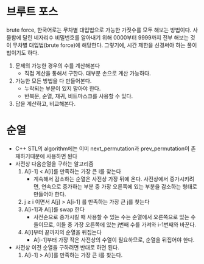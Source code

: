 브루트 포스
====
brute force, 한국어로는 무차별 대입법으로 가능한 가짓수를 모두 해보는 방법이다.
사물함에 달린 네자리수 비밀번호를 알아내기 위해 0000부터 9999까지 전부 해보는 것이 무차별 대입법(brute force)에 해당한다.
그렇기에, 시간 제한을 신경써야 하는 풀이법이기도 하다.

1. 문제의 가능한 경우의 수를 계산해본다
    * 직접 계산을 통해서 구한다. 대부분 손으로 계산 가능하다.
2. 가능한 모든 방법을 다 만들어본다.
    * 누락되는 부분이 있지 말아야 한다.
    * 반복문, 순열, 재귀, 비트마스크를 사용할 수 있다.
3. 답을 계산하고, 비교해본다.

순열
====
* C++ STL의 algorithm에는 이미 next_permutation과 prev_permutation이 존재하기때문에 사용하면 된다
* 사전상 다음순열을 구하는 알고리즘
    1. A[i-1] < A[i]를 만족하는 가장 큰 i를 찾는다
        * 계속해서 감소하는 순열은 사전상 가장 뒤에 온다. 사전상에서 증가시키려면, 연속으로 증가하는 부분 중 가장 오른쪽에 있는 부분을 감소하는 형태로 만들어야 한다.
    2. j ≥ i 이면서 A[j] > A[i-1] 를 만족하는 가장 큰 j를 찾는다
    3. A[i-1]과 A[j]를 swap 한다
        * 사전순으로 증가시킬 때 사용할 수 있는 수는 순열에서 오른쪽으로 있는 수들이므로, 이들 중 가장 오른쪽에 있는 j번째 수를 가져와 i-1번째와 바꾼다.
    4. A[i]부터 끝까지의 순열을 뒤집는다
        * A[i-1]부터 가장 작은 사전상의 수열이 필요하므로, 순열을 뒤집어야 한다.
* 사전상 이전 순열을 구하려면 반대로 하면 된다.
    1. A[i-1] > A[i]를 만족하는 가장 큰 i를 찾는다.
